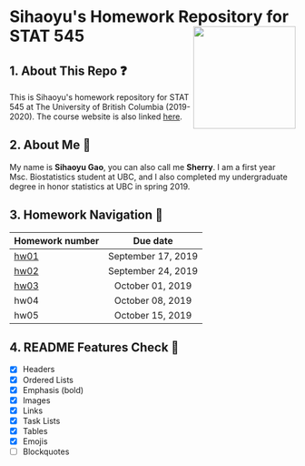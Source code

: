 # Sihaoyu's Homework Repository for STAT 545 <img align="right" width="180" height="180" src="https://stat545.stat.ubc.ca/authors/stat545/avatar_hu895c8a5c2c23007971df9d86cc84cb92_12186_250x250_fill_lanczos_center_2.png">

## 1. About This Repo :question:
This is Sihaoyu's homework repository for STAT 545 at The University of British Columbia (2019-2020). The course website is also linked [here](https://stat545.stat.ubc.ca).

## 2. About Me :bust_in_silhouette:
My name is **Sihaoyu Gao**, you can also call me **Sherry**. I am a first year Msc. Biostatistics student at UBC, and I also completed my undergraduate degree in honor statistics at UBC in spring 2019. 

## 3. Homework Navigation :date:

| Homework number     | Due date |           
| -------------  | :-------------: |
| [hw01](https://github.com/STAT545-UBC-hw-2019-20/stat545-hw-Sihaoyu1220/tree/master/hw01)     | September 17, 2019 | 
| [hw02](https://github.com/STAT545-UBC-hw-2019-20/stat545-hw-Sihaoyu1220/tree/master/hw02)     | September 24, 2019   |
| [hw03](https://github.com/STAT545-UBC-hw-2019-20/stat545-hw-Sihaoyu1220/tree/master/hw03)   | October 01, 2019    |  
| hw04   | October 08, 2019|
| hw05  | October 15, 2019 |

## 4. README Features Check :pencil:

- [x] Headers
- [x] Ordered Lists
- [x] Emphasis (bold)
- [x] Images
- [x] Links
- [x] Task Lists
- [x] Tables
- [x] Emojis
- [ ] Blockquotes
